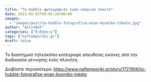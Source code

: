 ```yaml
---
title: "To Hubble φωτογράφισε έναν κοσμικό τοκετό"
date: 2021-05-02T09:05:28+00:00
images:
  - "images/post/to-hubble-fotografise-enan-kosmiko-toketo.jpg"
author: "AstroBot"
categories: ["Ειδήσεις"]
tags: ["naftemporiki.gr"]
draft: false
---
```


Το διαστημικό τηλεσκόπιο κατέγραψε απευθείας εικόνες από την διαδικασία γέννησης ενός πλανήτη.

Διαβάστε περισσότερα: https://www.naftemporiki.gr/story/1721906/to-hubble-fotografise-enan-kosmiko-toketo
